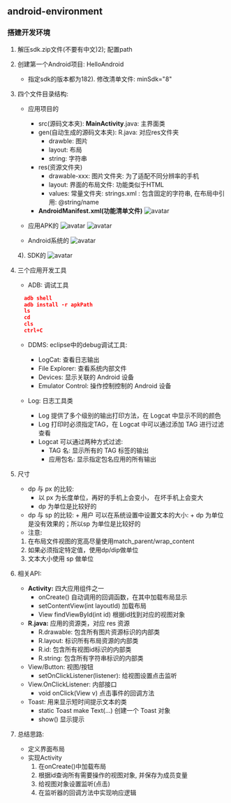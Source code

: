 ##  android-environment
### 搭建开发环境
1. 解压sdk.zip文件(不要有中文)2); 配置path
2. 创建第一个Android项目: HelloAndroid
    * 指定sdk的版本都为182). 修改清单文件: minSdk="8"
3. 四个文件目录结构:
    * 应用项目的
      + src(源码文本夹): **MainActivity**.java: 主界面类
      + gen(自动生成的源码文本夹): R.java: 对应res文件夹
        - drawble: 图片
        - layout: 布局
        - string: 字符串
      + res(资源文件夹)
        - drawable-xxx: 图片文件夹: 为了适配不同分辨率的手机
        - layout: 界面的布局文件: 功能类似于HTML
        - values: 常量文件夹: strings.xml : 包含固定的字符串, 在布局中引用: @string/name
      + **AndroidManifest.xml(功能清单文件)**
      ![avatar](https://img-blog.csdnimg.cn/20190309191219716.png?x-oss-process=image/watermark,type_ZmFuZ3poZW5naGVpdGk,shadow_10,text_aHR0cHM6Ly9ibG9nLmNzZG4ubmV0L3FxXzM3NzA0MzY0,size_16,color_FFFFFF,t_70)

     * 应用APK的
     ![avatar](https://img-blog.csdnimg.cn/20190309191439658.png?x-oss-process=image/watermark,type_ZmFuZ3poZW5naGVpdGk,shadow_10,text_aHR0cHM6Ly9ibG9nLmNzZG4ubmV0L3FxXzM3NzA0MzY0,size_16,color_FFFFFF,t_70)
     ![avatar](https://img-blog.csdnimg.cn/20190309191452963.png?x-oss-process=image/watermark,type_ZmFuZ3poZW5naGVpdGk,shadow_10,text_aHR0cHM6Ly9ibG9nLmNzZG4ubmV0L3FxXzM3NzA0MzY0,size_16,color_FFFFFF,t_70)

     * Android系统的
     ![avatar](https://img-blog.csdnimg.cn/20190309191507735.png?x-oss-process=image/watermark,type_ZmFuZ3poZW5naGVpdGk,shadow_10,text_aHR0cHM6Ly9ibG9nLmNzZG4ubmV0L3FxXzM3NzA0MzY0,size_16,color_FFFFFF,t_70)

     4). SDK的
     ![avatar](https://img-blog.csdnimg.cn/20190309191519922.png?x-oss-process=image/watermark,type_ZmFuZ3poZW5naGVpdGk,shadow_10,text_aHR0cHM6Ly9ibG9nLmNzZG4ubmV0L3FxXzM3NzA0MzY0,size_16,color_FFFFFF,t_70)

4. 三个应用开发工具
   * ADB: 调试工具
   ```json
     adb shell
     adb install -r apkPath
     ls
     cd
     cls
     ctrl+C
     ```
     * DDMS: eclipse中的debug调试工具:
        + LogCat: 查看日志输出
        + File Explorer: 查看系统内部文件
        + Devices: 显示关联的 Android 设备
        + Emulator Control: 操作控制控制的 Android 设备

    * Log: 日志工具类
        + Log 提供了多个级别的输出打印方法，在 Logcat 中显示不同的颜色
        + Log 打印时必须指定TAG，在 Logcat 中可以通过添加 TAG 进行过滤查看
        + Logcat 可以通过两种方式过滤:
          - TAG 名: 显示所有的 TAG 标签的输出
          - 应用包名: 显示指定包名应用的所有输出

5. 尺寸
     * dp 与 px 的比较:
       + 以 px 为长度单位，再好的手机上会变小， 在坏手机上会变大
       + dp 为单位是比较好的
     *  dp 与 sp 的比较:
       + 用户 可以在系统设置中设置文本的大小:
       + dp 为单位是没有效果的；所以sp 为单位是比较好的
     * 注意:
      1. 在布局文件视图的宽高尽量使用match_parent/wrap_content
      2. 如果必须指定特定值，使用dp/dip做单位
      3. 文本大小使用 sp 做单位

6. 相关API:
     * **Activity:** 四大应用组件之一
       + onCreate() 自动调用的回调函数，在其中加载布局显示
       + setContentView(int layoutId) 加载布局
       + View findViewById(int id) 根据id找到对应的视图对象
     * **R.java:** 应用的资源类，对应 res 资源
       + R.drawable: 包含所有图片资源标识的内部类
       + R.layout: 标识所有布局资源的内部类
       + R.id: 包含所有视图id标识的内部类
       + R.string: 包含所有字符串标识的内部类
     * View/Button: 视图/按钮
       + setOnClickListener(listener): 给视图设置点击监听
     * View.OnClickListener: 内部接口
       + void onClick(View v) 点击事件的回调方法
     * Toast: 用来显示短时间提示文本的类
       + static Toast make Text(...) 创建一个 Toast 对象
       + show() 显示提示


7. 总结思路:
     * 定义界面布局
     * 实现Activity
       1. 在onCreate()中加载布局
       2. 根据id查询所有需要操作的视图对象, 并保存为成员变量
       3. 给视图对象设置监听(点击)
       4. 在监听器的回调方法中实现响应逻辑
